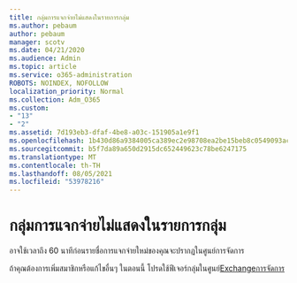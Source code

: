 ```yaml
---
title: กลุ่มการแจกจ่ายไม่แสดงในรายการกลุ่ม
ms.author: pebaum
author: pebaum
manager: scotv
ms.date: 04/21/2020
ms.audience: Admin
ms.topic: article
ms.service: o365-administration
ROBOTS: NOINDEX, NOFOLLOW
localization_priority: Normal
ms.collection: Adm_O365
ms.custom:
- "13"
- "2"
ms.assetid: 7d193eb3-dfaf-4be8-a03c-151905a1e9f1
ms.openlocfilehash: 1b430d86a9384005ca389ec2e98708ea2be15beb8c0549093acb829f90189d38
ms.sourcegitcommit: b5f7da89a650d2915dc652449623c78be6247175
ms.translationtype: MT
ms.contentlocale: th-TH
ms.lasthandoff: 08/05/2021
ms.locfileid: "53978216"
---
```

# <a name="distribution-group-not-showing-in-groups-list"></a>กลุ่มการแจกจ่ายไม่แสดงในรายการกลุ่ม

อาจใช้เวลาถึง 60 นาทีก่อนรายชื่อการแจกจ่ายใหม่ของคุณจะปรากฏในศูนย์การจัดการ
  
ถ้าคุณต้องการเพิ่มสมาชิกหรือแก้ไขอื่นๆ ในตอนนี้ โปรดใช้ฟีเจอร์กลุ่มในศูนย์[Exchangeการจัดการ](https://outlook.office365.com/ecp/?rfr=Admin_o365&amp;exsvurl=1)
  